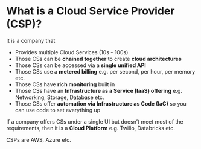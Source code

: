 # What is a Cloud Service Provider (CSP)?

It is a company that

- Provides multiple Cloud Services (10s - 100s)
- Those CSs can be ********************************chained together******************************** to create **************************************cloud architectures**************************************
- Those CSs can be accessed via a ******single unified API******
- Those CSs use a ************metered billing************ e.g. per second, per hour, per memory etc.
- Those CSs have ******************************rich monitoring****************************** built in
- Those CSs have an ************Infrastructure as a Service (IaaS) offering************ e.g. Networking, Storage, Database etc.
- Those CSs offer ******************************automation via Infrastructure as Code (IaC)****************************** so you can use code to set everything up

If a company offers CSs under a single UI but doesn’t meet most of the requirements, then it is a ****************************Cloud Platform**************************** e.g. Twilio, Databricks etc.

CSPs are AWS, Azure etc.
